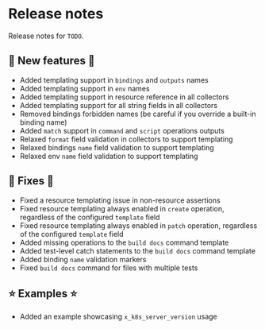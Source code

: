# Release notes

Release notes for `TODO`.

<!--
## ‼️ Breaking changes ‼️

## ✨ UI changes ✨

## ⛵ Tutorials ⛵

## 📚 Docs 📚

## 🎸 Misc 🎸
-->

## 💫 New features 💫

- Added templating support in `bindings` and `outputs` names
- Added templating support in `env` names
- Added templating support in resource reference in all collectors
- Added templating support for all string fields in all collectors
- Removed bindings forbidden names (be careful if you override a built-in binding name)
- Added `match` support in `command` and `script` operations outputs
- Relaxed `format` field validation in collectors to support templating
- Relaxed bindings `name` field validation to support templating
- Relaxed env `name` field validation to support templating

## 🔧 Fixes 🔧

- Fixed a resource templating issue in non-resource assertions
- Fixed resource templating always enabled in `create` operation, regardless of the configured `template` field
- Fixed resource templating always enabled in `patch` operation, regardless of the configured `template` field
- Added missing operations to the `build docs` command template
- Added test-level catch statements to the `build docs` command template
- Added binding `name` validation markers
- Fixed `build docs` command for files with multiple tests

## ⭐ Examples ⭐

- Added an example showcasing `x_k8s_server_version` usage
